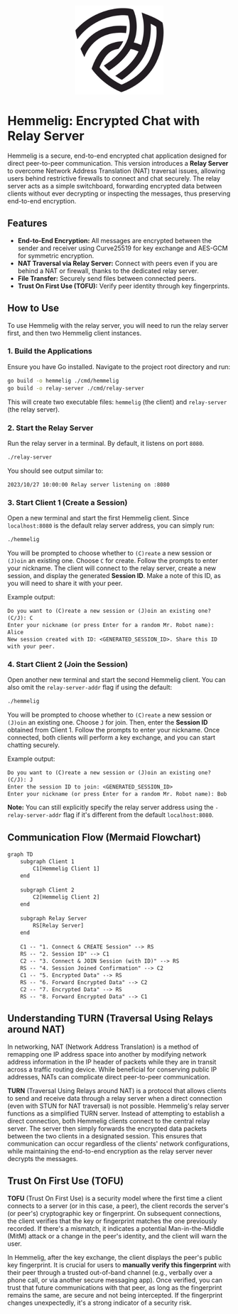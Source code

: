 <p align="center">
  <img src="logo.png" alt="Hemmelig Logo" width="200"/>
</p>

# Hemmelig: Encrypted Chat with Relay Server

Hemmelig is a secure, end-to-end encrypted chat application designed for direct peer-to-peer communication. This version introduces a **Relay Server** to overcome Network Address Translation (NAT) traversal issues, allowing users behind restrictive firewalls to connect and chat securely. The relay server acts as a simple switchboard, forwarding encrypted data between clients without ever decrypting or inspecting the messages, thus preserving end-to-end encryption.

## Features

- **End-to-End Encryption:** All messages are encrypted between the sender and receiver using Curve25519 for key exchange and AES-GCM for symmetric encryption.
- **NAT Traversal via Relay Server:** Connect with peers even if you are behind a NAT or firewall, thanks to the dedicated relay server.
- **File Transfer:** Securely send files between connected peers.
- **Trust On First Use (TOFU):** Verify peer identity through key fingerprints.

## How to Use

To use Hemmelig with the relay server, you will need to run the relay server first, and then two Hemmelig client instances.

### 1. Build the Applications

Ensure you have Go installed. Navigate to the project root directory and run:

```bash
go build -o hemmelig ./cmd/hemmelig
go build -o relay-server ./cmd/relay-server
```

This will create two executable files: `hemmelig` (the client) and `relay-server` (the relay server).

### 2. Start the Relay Server

Run the relay server in a terminal. By default, it listens on port `8080`.

```bash
./relay-server
```

You should see output similar to:

```
2023/10/27 10:00:00 Relay server listening on :8080
```

### 3. Start Client 1 (Create a Session)

Open a new terminal and start the first Hemmelig client. Since `localhost:8080` is the default relay server address, you can simply run:

```bash
./hemmelig
```

You will be prompted to choose whether to `(C)reate` a new session or `(J)oin` an existing one. Choose `C` for create. Follow the prompts to enter your nickname. The client will connect to the relay server, create a new session, and display the generated **Session ID**. Make a note of this ID, as you will need to share it with your peer.

Example output:

```
Do you want to (C)reate a new session or (J)oin an existing one? (C/J): C
Enter your nickname (or press Enter for a random Mr. Robot name): Alice
New session created with ID: <GENERATED_SESSION_ID>. Share this ID with your peer.
```

### 4. Start Client 2 (Join the Session)

Open another new terminal and start the second Hemmelig client. You can also omit the `relay-server-addr` flag if using the default:

```bash
./hemmelig
```

You will be prompted to choose whether to `(C)reate` a new session or `(J)oin` an existing one. Choose `J` for join. Then, enter the **Session ID** obtained from Client 1. Follow the prompts to enter your nickname. Once connected, both clients will perform a key exchange, and you can start chatting securely.

Example output:

```
Do you want to (C)reate a new session or (J)oin an existing one? (C/J): J
Enter the session ID to join: <GENERATED_SESSION_ID>
Enter your nickname (or press Enter for a random Mr. Robot name): Bob
```

**Note:** You can still explicitly specify the relay server address using the `-relay-server-addr` flag if it's different from the default `localhost:8080`.

## Communication Flow (Mermaid Flowchart)

```mermaid
graph TD
    subgraph Client 1
        C1[Hemmelig Client 1]
    end

    subgraph Client 2
        C2[Hemmelig Client 2]
    end

    subgraph Relay Server
        RS[Relay Server]
    end

    C1 -- "1. Connect & CREATE Session" --> RS
    RS -- "2. Session ID" --> C1
    C2 -- "3. Connect & JOIN Session (with ID)" --> RS
    RS -- "4. Session Joined Confirmation" --> C2
    C1 -- "5. Encrypted Data" --> RS
    RS -- "6. Forward Encrypted Data" --> C2
    C2 -- "7. Encrypted Data" --> RS
    RS -- "8. Forward Encrypted Data" --> C1
```

## Understanding TURN (Traversal Using Relays around NAT)

In networking, NAT (Network Address Translation) is a method of remapping one IP address space into another by modifying network address information in the IP header of packets while they are in transit across a traffic routing device. While beneficial for conserving public IP addresses, NATs can complicate direct peer-to-peer communication.

**TURN** (Traversal Using Relays around NAT) is a protocol that allows clients to send and receive data through a relay server when a direct connection (even with STUN for NAT traversal) is not possible. Hemmelig's relay server functions as a simplified TURN server. Instead of attempting to establish a direct connection, both Hemmelig clients connect to the central relay server. The server then simply forwards the encrypted data packets between the two clients in a designated session. This ensures that communication can occur regardless of the clients' network configurations, while maintaining the end-to-end encryption as the relay server never decrypts the messages.

## Trust On First Use (TOFU)

**TOFU** (Trust On First Use) is a security model where the first time a client connects to a server (or in this case, a peer), the client records the server's (or peer's) cryptographic key or fingerprint. On subsequent connections, the client verifies that the key or fingerprint matches the one previously recorded. If there's a mismatch, it indicates a potential Man-in-the-Middle (MitM) attack or a change in the peer's identity, and the client will warn the user.

In Hemmelig, after the key exchange, the client displays the peer's public key fingerprint. It is crucial for users to **manually verify this fingerprint** with their peer through a trusted out-of-band channel (e.g., verbally over a phone call, or via another secure messaging app). Once verified, you can trust that future communications with that peer, as long as the fingerprint remains the same, are secure and not being intercepted. If the fingerprint changes unexpectedly, it's a strong indicator of a security risk.

